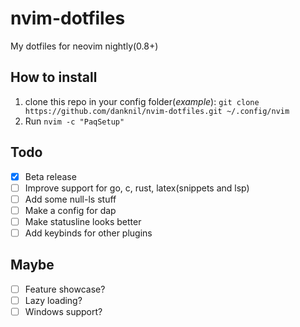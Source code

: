 # nvim-dotfiles
  My dotfiles for neovim nightly(0.8+)

## How to install
  1. clone this repo in your config folder(*example*): `git clone https://github.com/danknil/nvim-dotfiles.git ~/.config/nvim`
  2. Run `nvim -c "PaqSetup"`

## Todo
  - [x] Beta release
  - [ ] Improve support for go, c, rust, latex(snippets and lsp)
  - [ ] Add some null-ls stuff
  - [ ] Make a config for dap
  - [ ] Make statusline looks better
  - [ ] Add keybinds for other plugins

## Maybe
  - [ ] Feature showcase?
  - [ ] Lazy loading?
  - [ ] Windows support?
